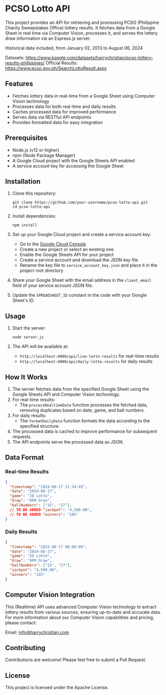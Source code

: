 # PCSO Lotto API

This project provides an API for retrieving and processing PCSO (Philippine Charity Sweepstakes Office) lottery results. It fetches data from a Google Sheet in real time via Computer Vision, processes it, and serves the lottery draw information via an Express.js server.

Historical data included, from January 02, 2013 to August 06, 2024

Datasets: https://www.kaggle.com/datasets/harrychristian/pcso-lottery-results-philippines/
Official Results: https://www.pcso.gov.ph/SearchLottoResult.aspx

## Features

- Fetches lottery data in real-time from a Google Sheet using Computer Vision technology
- Processes data for both real-time and daily results
- Caches processed data for improved performance
- Serves data via RESTful API endpoints
- Provides formatted data for easy integration

## Prerequisites

- Node.js (v12 or higher)
- npm (Node Package Manager)
- A Google Cloud project with the Google Sheets API enabled
- A service account key for accessing the Google Sheet

## Installation

1. Clone this repository:
   ```
   git clone https://github.com/your-username/pcso-lotto-api.git
   cd pcso-lotto-api
   ```

2. Install dependencies:
   ```
   npm install
   ```

3. Set up your Google Cloud project and create a service account key:
   - Go to the [Google Cloud Console](https://console.cloud.google.com/)
   - Create a new project or select an existing one
   - Enable the Google Sheets API for your project
   - Create a service account and download the JSON key file
   - Rename the key file to `service_account_key.json` and place it in the project root directory

4. Share your Google Sheet with the email address in the `client_email` field of your service account JSON file.

5. Update the `SPREADSHEET_ID` constant in the code with your Google Sheet's ID.

## Usage

1. Start the server:
   ```
   node server.js
   ```

2. The API will be available at:
   - `http://localhost:4000/api/live-lotto-results` for real-time results
   - `http://localhost:4000/api/daily-lotto-results` for daily results

## How It Works

1. The server fetches data from the specified Google Sheet using the Google Sheets API and Computer Vision technology.
2. For real-time results:
   - The `processRealtimeData` function processes the fetched data, removing duplicates based on date, game, and ball numbers.
3. For daily results:
   - The `formatDailyData` function formats the data according to the specified structure.
4. The processed data is cached to improve performance for subsequent requests.
5. The API endpoints serve the processed data as JSON.

## Data Format

### Real-time Results
```json
{
  "timestamp": "2024-08-17 21:34:49",
  "date": "2024-08-17",
  "game": "2D Lotto",
  "draw": "9PM Draw",
  "ballNumbers": ["15", "27"],
  // TO BE ADDED "jackpot": "4,500.00",
  // TO BE ADDED "winners": "185"
}
```

### Daily Results
```json
{
  "timestamp": "2024-08-17 00:00:00",
  "date": "2024-08-17",
  "game": "2D Lotto",
  "draw": "9PM Draw",
  "ballNumbers": ["15", "27"],
  "jackpot": "4,500.00",
  "winners": "185"
}
```

## Computer Vision Integration

This (Realtime) API uses advanced Computer Vision technology to extract lottery results from various sources, ensuring up-to-date and accurate data. For more information about our Computer Vision capabilities and pricing, please contact:

Email: info@harrychristian.com

## Contributing

Contributions are welcome! Please feel free to submit a Pull Request.

## License

This project is licensed under the Apache License.